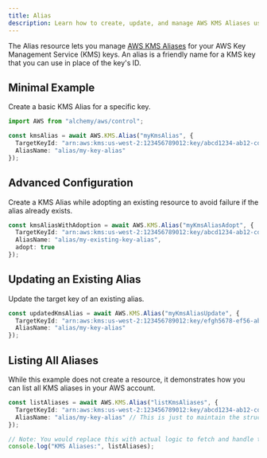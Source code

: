 ```yaml
---
title: Alias
description: Learn how to create, update, and manage AWS KMS Aliases using Alchemy Cloud Control.
---
```


The Alias resource lets you manage [AWS KMS Aliases](https://docs.aws.amazon.com/kms/latest/userguide/) for your AWS Key Management Service (KMS) keys. An alias is a friendly name for a KMS key that you can use in place of the key's ID.

## Minimal Example

Create a basic KMS Alias for a specific key.

```ts
import AWS from "alchemy/aws/control";

const kmsAlias = await AWS.KMS.Alias("myKmsAlias", {
  TargetKeyId: "arn:aws:kms:us-west-2:123456789012:key/abcd1234-ab12-cd34-ef56-abcdef123456",
  AliasName: "alias/my-key-alias"
});
```

## Advanced Configuration

Create a KMS Alias while adopting an existing resource to avoid failure if the alias already exists.

```ts
const kmsAliasWithAdoption = await AWS.KMS.Alias("myKmsAliasAdopt", {
  TargetKeyId: "arn:aws:kms:us-west-2:123456789012:key/abcd1234-ab12-cd34-ef56-abcdef123456",
  AliasName: "alias/my-existing-key-alias",
  adopt: true
});
```

## Updating an Existing Alias

Update the target key of an existing alias.

```ts
const updatedKmsAlias = await AWS.KMS.Alias("myKmsAliasUpdate", {
  TargetKeyId: "arn:aws:kms:us-west-2:123456789012:key/efgh5678-ef56-ab12-cd34-abcdef123456",
  AliasName: "alias/my-key-alias"
});
```

## Listing All Aliases

While this example does not create a resource, it demonstrates how you can list all KMS aliases in your AWS account.

```ts
const listAliases = await AWS.KMS.Alias("listKmsAliases", {
  TargetKeyId: "arn:aws:kms:us-west-2:123456789012:key/abcd1234-ab12-cd34-ef56-abcdef123456", // This is just to maintain the structure
  AliasName: "alias/my-key-alias" // This is just to maintain the structure
});

// Note: You would replace this with actual logic to fetch and handle the list of aliases
console.log("KMS Aliases:", listAliases);
```
